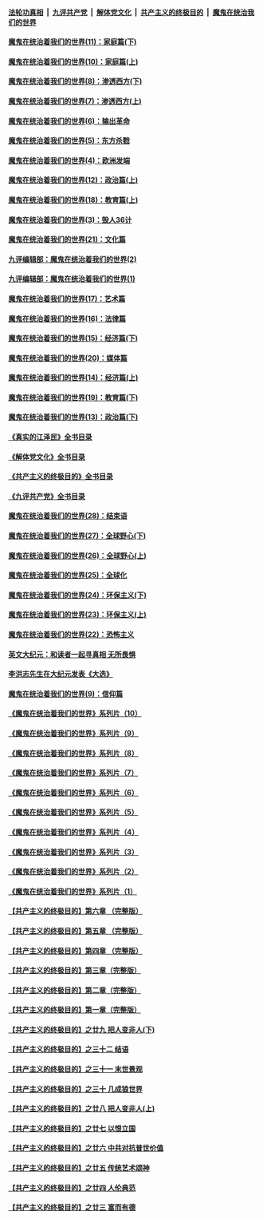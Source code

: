 ####  [法轮功真相](../../../../basic/blob/master/README.md?t=12130601) &nbsp;|&nbsp; [九评共产党](../../../../9ping.md/blob/master/README.md?t=12130601) &nbsp;|&nbsp; [解体党文化](../../../../jtdwh.md/blob/master/README.md?t=12130601)  &nbsp;|&nbsp; [共产主义的终极目的](../../../../gczydzjmd.md/blob/master/README.md?t=12130601) &nbsp;|&nbsp; [魔鬼在统治我们的世界](../../../../mgztzwmdsj.md/blob/master/README.md?t=12130601) 

#### [魔鬼在统治着我们的世界(11)：家庭篇(下)](../pages/nsc422/n10440961.md?t=12130601) 

#### [魔鬼在统治着我们的世界(10)：家庭篇(上)](../pages/nsc422/n10435448.md?t=12130601) 

#### [魔鬼在统治着我们的世界(8)：渗透西方(下)](../pages/nsc422/n10429603.md?t=12130601) 

#### [魔鬼在统治着我们的世界(7)：渗透西方(上)](../pages/nsc422/n10426013.md?t=12130601) 

#### [魔鬼在统治着我们的世界(6)：输出革命](../pages/nsc422/n10421536.md?t=12130601) 

#### [魔鬼在统治着我们的世界(5)：东方杀戮](../pages/nsc422/n10417707.md?t=12130601) 

#### [魔鬼在统治着我们的世界(4)：欧洲发端](../pages/nsc422/n10414890.md?t=12130601) 

#### [魔鬼在统治着我们的世界(12)：政治篇(上)](../pages/nsc422/n10444576.md?t=12130601) 

#### [魔鬼在统治着我们的世界(18)：教育篇(上)](../pages/nsc422/n10526970.md?t=12130601) 

#### [魔鬼在统治着我们的世界(3)：毁人36计](../pages/nsc422/n10411583.md?t=12130601) 

#### [魔鬼在统治着我们的世界(21)：文化篇](../pages/nsc422/n10597706.md?t=12130601) 

#### [九评编辑部：魔鬼在统治着我们的世界(2)](../pages/nsc422/n10410036.md?t=12130601) 

#### [九评编辑部：魔鬼在统治着我们的世界(1)](../pages/nsc422/n10406825.md?t=12130601) 

#### [魔鬼在统治着我们的世界(17)：艺术篇](../pages/nsc422/n10499093.md?t=12130601) 

#### [魔鬼在统治着我们的世界(16)：法律篇](../pages/nsc422/n10485969.md?t=12130601) 

#### [魔鬼在统治着我们的世界(15)：经济篇(下)](../pages/nsc422/n10469975.md?t=12130601) 

#### [魔鬼在统治着我们的世界(20)：媒体篇](../pages/nsc422/n10586579.md?t=12130601) 

#### [魔鬼在统治着我们的世界(14)：经济篇(上)](../pages/nsc422/n10457370.md?t=12130601) 

#### [魔鬼在统治着我们的世界(19)：教育篇(下)](../pages/nsc422/n10564808.md?t=12130601) 

#### [魔鬼在统治着我们的世界(13)：政治篇(下)](../pages/nsc422/n10448270.md?t=12130601) 

#### [《真实的江泽民》全书目录](../pages/nsc422/n13721399.md?t=12130601) 

#### [《解体党文化》全书目录](../pages/nsc422/n13721157.md?t=12130601) 

#### [《共产主义的终极目的》全书目录](../pages/nsc422/n13721048.md?t=12130601) 

#### [《九评共产党》全书目录](../pages/nsc422/n13708085.md?t=12130601) 

#### [魔鬼在统治着我们的世界(28)：结束语](../pages/nsc422/n10936246.md?t=12130601) 

#### [魔鬼在统治着我们的世界(27)：全球野心(下)](../pages/nsc422/n10928319.md?t=12130601) 

#### [魔鬼在统治着我们的世界(26)：全球野心(上)](../pages/nsc422/n10900318.md?t=12130601) 

#### [魔鬼在统治着我们的世界(25)：全球化](../pages/nsc422/n10788205.md?t=12130601) 

#### [魔鬼在统治着我们的世界(24)：环保主义(下)](../pages/nsc422/n10695307.md?t=12130601) 

#### [魔鬼在统治着我们的世界(23)：环保主义(上)](../pages/nsc422/n10688613.md?t=12130601) 

#### [魔鬼在统治着我们的世界(22)：恐怖主义](../pages/nsc422/n10614727.md?t=12130601) 

#### [英文大纪元：和读者一起寻真相 无所畏惧](../pages/nsc422/n12542027.md?t=12130601) 

#### [李洪志先生在大纪元发表《大选》](../pages/nsc422/n12534746.md?t=12130601) 

#### [魔鬼在统治着我们的世界(9)：信仰篇](../pages/nsc422/n10432159.md?t=12130601) 

#### [《魔鬼在统治着我们的世界》系列片（10）](../pages/nsc422/n12292670.md?t=12130601) 

#### [《魔鬼在统治着我们的世界》系列片（9）](../pages/nsc422/n12290859.md?t=12130601) 

#### [《魔鬼在统治着我们的世界》系列片（8）](../pages/nsc422/n12287445.md?t=12130601) 

#### [《魔鬼在统治着我们的世界》系列片（7）](../pages/nsc422/n12283425.md?t=12130601) 

#### [《魔鬼在统治着我们的世界》系列片（6）](../pages/nsc422/n12282314.md?t=12130601) 

#### [《魔鬼在统治着我们的世界》系列片（5）](../pages/nsc422/n12281419.md?t=12130601) 

#### [《魔鬼在统治着我们的世界》系列片（4）](../pages/nsc422/n12274024.md?t=12130601) 

#### [《魔鬼在统治着我们的世界》系列片（3）](../pages/nsc422/n12271322.md?t=12130601) 

#### [《魔鬼在统治着我们的世界》系列片（2）](../pages/nsc422/n12269049.md?t=12130601) 

#### [《魔鬼在统治着我们的世界》系列片（1）](../pages/nsc422/n12267575.md?t=12130601) 

#### [【共产主义的终极目的】第六章 （完整版）](../pages/nsc422/n11428913.md?t=12130601) 

#### [【共产主义的终极目的】第五章 （完整版）](../pages/nsc422/n11428912.md?t=12130601) 

#### [【共产主义的终极目的】第四章 （完整版）](../pages/nsc422/n11428907.md?t=12130601) 

#### [【共产主义的终极目的】第三章（完整版）](../pages/nsc422/n11428848.md?t=12130601) 

#### [【共产主义的终极目的】第二章（完整版）](../pages/nsc422/n11428831.md?t=12130601) 

#### [【共产主义的终极目的】第一章（完整版）](../pages/nsc422/n11417651.md?t=12130601) 

#### [【共产主义的终极目的】之廿九 把人变非人(下)](../pages/nsc422/n11344140.md?t=12130601) 

#### [【共产主义的终极目的】之三十二 结语](../pages/nsc422/n11360535.md?t=12130601) 

#### [【共产主义的终极目的】之三十一 末世景观](../pages/nsc422/n11351129.md?t=12130601) 

#### [【共产主义的终极目的】之三十 几成狼世界](../pages/nsc422/n11348280.md?t=12130601) 

#### [【共产主义的终极目的】之廿八 把人变非人(上)](../pages/nsc422/n11340492.md?t=12130601) 

#### [【共产主义的终极目的】之廿七 以恨立国](../pages/nsc422/n11336944.md?t=12130601) 

#### [【共产主义的终极目的】之廿六 中共对抗普世价值](../pages/nsc422/n11324785.md?t=12130601) 

#### [【共产主义的终极目的】之廿五 传统艺术颂神](../pages/nsc422/n11296396.md?t=12130601) 

#### [【共产主义的终极目的】之廿四 人伦典范](../pages/nsc422/n11296397.md?t=12130601) 

#### [【共产主义的终极目的】之廿三 富而有德](../pages/nsc422/n11283598.md?t=12130601) 

